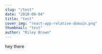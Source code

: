 ```yaml
---
slug: "/test"
date: "2018-08-04"
title: "test"
cover_img: "react-app-relative-domain.png"
thumbnail: "test"
author: "Riley Brown"
---
```


hey there
